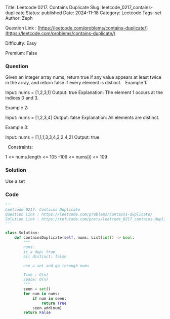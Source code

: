 Title: Leetcode 0217. Contains Duplicate
Slug: leetcode_0217_contains-duplicate
Status: published
Date: 2024-11-18
Category: Leetcode
Tags: set
Author: Zeph

Question Link : [https://leetcode.com/problems/contains-duplicate/](https://leetcode.com/problems/contains-duplicate/)

Difficulty: Easy

Premium: False

### Question
Given an integer array nums, return true if any value appears at least twice in the array, and return false if every element is distinct.
 
Example 1:

Input: nums = [1,2,3,1]
Output: true
Explanation:
The element 1 occurs at the indices 0 and 3.

Example 2:

Input: nums = [1,2,3,4]
Output: false
Explanation:
All elements are distinct.

Example 3:

Input: nums = [1,1,1,3,3,4,3,2,4,2]
Output: true

 
Constraints:

1 <= nums.length <= 105
-109 <= nums[i] <= 109

### Solution

Use a set

### Code
```python
'''
Leetcode 0217. Contains Duplicate
Question Link : https://leetcode.com/problems/contains-duplicate/
Solution Link : https://tofucode.com/posts/leetcode_0217_contains-duplicate.html
'''

class Solution:
    def containsDuplicate(self, nums: List[int]) -> bool:
        """
        nums:
        is a dup: true
        all distinct: false

        use a set and go through nums

        Time : O(n)
        Space: O(n)
        """
        seen = set()
        for num in nums:
            if num in seen:
                return True
            seen.add(num)
        return False
```

